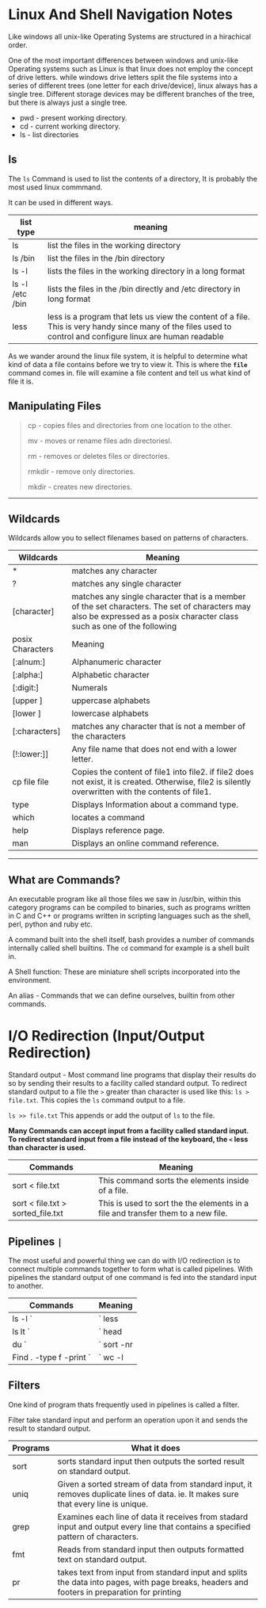 # Linux And Shell Navigation Notes

Like windows all unix-like Operating Systems are structured in a hirachical order.

One of the most important differences between windows and unix-like Operating systems such as Linux is that linux does not employ the concept of drive letters. while windows drive letters split the file systems into a series of different trees (one letter for each drive/device), linux always has a single tree. Different storage devices may be different branches of the tree, but there is always just a single tree.

- pwd - present working directory.
- cd - current working directory.
- ls - list directories

## ls 

The `ls` Command is used to list the contents of a directory, It is probably the most used linux commmand.

It can be used in different ways.

| list type | meaning |
| --------- | ---------- |
| ls | list the files in the working directory  |
| ls /bin | list the files in the /bin directory |
| ls -l | lists the files in the working directory in a long format |
| ls -l /etc /bin | lists the files in the /bin directly and /etc directory in long format |
| less | less is a program that lets us view the content of a file. This is very handy since many of the files used to control and configure linux are human readable |

As we wander around the linux file system, it is helpful to determine what kind of data a file contains before we try to view it. This is where the **`file`** command comes in. file will examine a file content and tell us what kind of file it is.

## Manipulating Files 

> cp - copies files and directories from one location to the other.
> 
> mv - moves or rename files adn directoriesl.
> 
> rm - removes or deletes files or directories.
> 
> rmkdir - remove only directories.
> 
> mkdir - creates new directories.

<hr />

## Wildcards 

Wildcards allow you to sellect filenames based on patterns of characters.

| Wildcards   | Meaning  |
| ------------ | ------------- |
| * | matches any character |
| ? | matches any single character|
| [character] | matches any single character that is a member of the set characters. The set of characters may also be expressed as a posix character class such as one of the following 
| posix Characters | Meaning |
| [:alnum:] | Alphanumeric character|
| [:alpha:] | Alphabetic character |
| [:digit:] | Numerals |
| [upper ] | uppercase alphabets |
| [lower ] | lowercase alphabets |
| [:characters] | matches any character that is not a member of the characters |
| [!:lower:]] | Any file name that does not end with a lower letter.|
| cp file file | Copies the content of file1 into file2. if file2 does not exist, it is created. Otherwise, file2 is silently overwritten with the contents of file1.|
| type | Displays Information about a command type.|
| which | locates a command|
| help | Displays reference page.|
| man | Displays an online command reference.|

<hr />

## What are Commands?
An executable program like all those files we saw in /usr/bin, within this category programs can be compiled to binaries, such as programs written in C and C++ or programs written in scripting languages such as the shell, perl, python and ruby etc.

A command built into the shell itself, bash provides a number of commands internally called shell builtins. The `cd` command for example is a shell built in.

A Shell function: These are miniature shell scripts incorporated into the environment.

An alias - Commands that we can define ourselves, builtin from other commands.

# I/O Redirection (Input/Output Redirection)

Standard output - Most command line programs that display their results do so by sending their results to a facility called standard output. To redirect standard output to a file the `>` greater than character is used like this: `ls > file.txt`. This copies the `ls` command output to a file.

`ls >> file.txt`  This appends or add the output of `ls` to the file.

**Many Commands can accept input from a facility called standard input. To redirect standard input from a file instead of the keyboard, the `<` less than character is used.**

| Commands | Meaning |
| ------ | --------- |
| sort < file.txt | This command sorts the elements inside of a file.|
| sort < file.txt > sorted_file.txt | This is used to sort the the elements in a file and transfer them to a new file.|

## Pipelines `|`

The most useful and powerful thing we can do with I/O redirection is to connect multiple commands together to form what is called pipelines. With pipelines the standard output of one command is fed into the standard input to another.

| Commands | Meaning |
| ------ | ---------- |
| ls -l `|` less |  This takes output of the command `ls` and displays it in the `less` pager. You can press `q` to exit the pager.|
| ls lt `|` head | Displays the 10 newest files in the current directory. |
| du `|` sort -nr | Displays a list of directories and how much space they consume, Sorted from the largest to the smallest. |
| Find . -type f -print `|` wc -l | Displays the total number of files in the current working directory and all of its subdirectories.|

## Filters 
One kind of program thats frequently used in pipelines is called a filter.

Filter take standard input and perform an operation upon it and sends the result to standard output.

| Programs | What it does |
| -------- | ------------ |
| sort | sorts standard input then outputs the sorted result on standard output. |
| uniq | Given a sorted stream of data from standard input, it removes duplicate lines of data. ie. It makes sure that every line is unique. |
| grep | Examines each line of data it receives from stadard input and output every line that contains a specified pattern of characters. |
| fmt | Reads from standard input then outputs formatted text on standard output. |
| pr | takes text from input from standard input and splits the data into pages, with page breaks, headers and footers in preparation for printing |




